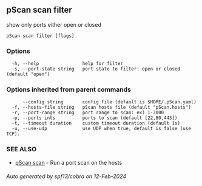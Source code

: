 ## pScan scan filter

show only ports either open or closed

```
pScan scan filter [flags]
```

### Options

```
  -h, --help                help for filter
  -s, --port-state string   port state to filter: open or closed (default "open")
```

### Options inherited from parent commands

```
      --config string       config file (default is $HOME/.pScan.yaml)
  -f, --hosts-file string   pScan hosts file (default "pScan.hosts")
  -r, --port-range string   port range to scan: ex) 1-3000
  -p, --ports ints          ports to scan (default [22,80,443])
  -t, --timeout duration    custom timeout duration (default 1s)
  -u, --use-udp             use UDP when true, default is false (use TCP).
```

### SEE ALSO

* [pScan scan](pScan_scan.md)	 - Run a port scan on the hosts

###### Auto generated by spf13/cobra on 12-Feb-2024
